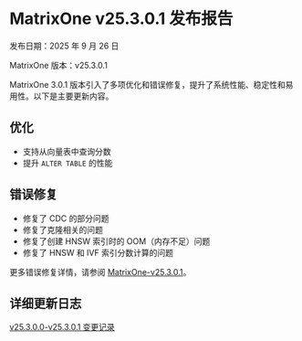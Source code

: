 # **MatrixOne v25.3.0.1 发布报告**  

发布日期：2025 年 9 月 26 日  

MatrixOne 版本：v25.3.0.1  

MatrixOne 3.0.1 版本引入了多项优化和错误修复，提升了系统性能、稳定性和易用性。以下是主要更新内容。  

## **优化**  

- 支持从向量表中查询分数
- 提升 `ALTER TABLE` 的性能

## **错误修复**  

- 修复了 CDC 的部分问题
- 修复了克隆相关的问题  
- 修复了创建 HNSW 索引时的 OOM（内存不足）问题
- 修复了 HNSW 和 IVF 索引分数计算的问题

更多错误修复详情，请参阅 [MatrixOne-v25.3.0.1](https://github.com/matrixorigin/matrixone/releases/tag/v3.0.1)。  

## **详细更新日志**  

[v25.3.0.0-v25.3.0.1 变更记录](https://github.com/matrixorigin/matrixone/compare/v3.0.0...v3.0.1)  